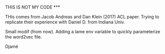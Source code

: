 THIS IS NOT MY CODE ***

THis comes from Jacob Andreas and Dan Klein (2017)  ACL paper.
Trying to replicate their experience with Daniel D. from Indiana Univ.

Small modif (from now). Adding a lame env variable to quickly parameterize the word2vec file.




Djamé